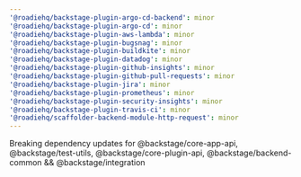 ```yaml
---
'@roadiehq/backstage-plugin-argo-cd-backend': minor
'@roadiehq/backstage-plugin-argo-cd': minor
'@roadiehq/backstage-plugin-aws-lambda': minor
'@roadiehq/backstage-plugin-bugsnag': minor
'@roadiehq/backstage-plugin-buildkite': minor
'@roadiehq/backstage-plugin-datadog': minor
'@roadiehq/backstage-plugin-github-insights': minor
'@roadiehq/backstage-plugin-github-pull-requests': minor
'@roadiehq/backstage-plugin-jira': minor
'@roadiehq/backstage-plugin-prometheus': minor
'@roadiehq/backstage-plugin-security-insights': minor
'@roadiehq/backstage-plugin-travis-ci': minor
'@roadiehq/scaffolder-backend-module-http-request': minor
---
```


Breaking dependency updates for @backstage/core-app-api, @backstage/test-utils, @backstage/core-plugin-api, @backstage/backend-common && @backstage/integration
